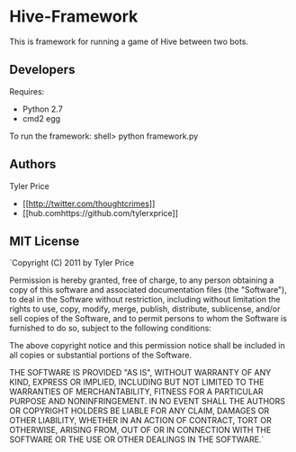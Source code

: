 # Hive-Framework

This is framework for running a game of Hive between two bots.

## Developers

Requires:
 * Python 2.7
 * cmd2 egg

To run the framework:
shell> python framework.py


## Authors

Tyler Price
* [[http://twitter.com/thoughtcrimes]]
* [[hub.comhttps://github.com/tylerxprice]]


## MIT License

`Copyright (C) 2011 by Tyler Price

Permission is hereby granted, free of charge, to any person obtaining a copy
of this software and associated documentation files (the "Software"), to deal
in the Software without restriction, including without limitation the rights
to use, copy, modify, merge, publish, distribute, sublicense, and/or sell
copies of the Software, and to permit persons to whom the Software is
furnished to do so, subject to the following conditions:

The above copyright notice and this permission notice shall be included in
all copies or substantial portions of the Software.

THE SOFTWARE IS PROVIDED "AS IS", WITHOUT WARRANTY OF ANY KIND, EXPRESS OR
IMPLIED, INCLUDING BUT NOT LIMITED TO THE WARRANTIES OF MERCHANTABILITY,
FITNESS FOR A PARTICULAR PURPOSE AND NONINFRINGEMENT. IN NO EVENT SHALL THE
AUTHORS OR COPYRIGHT HOLDERS BE LIABLE FOR ANY CLAIM, DAMAGES OR OTHER
LIABILITY, WHETHER IN AN ACTION OF CONTRACT, TORT OR OTHERWISE, ARISING FROM,
OUT OF OR IN CONNECTION WITH THE SOFTWARE OR THE USE OR OTHER DEALINGS IN
THE SOFTWARE.`
